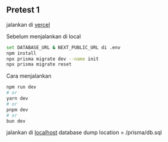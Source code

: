 

## Pretest 1
jalankan di [vercel]([http://localhost:3000/](https://pretest1-6jx532x2g-risqiikhsanis-projects.vercel.app))



Sebelum menjalankan di local

```bash
set DATABASE_URL & NEXT_PUBLIC_URL di .env
npm install
npx prisma migrate dev --name init
npx prisma migrate reset

```

Cara menjalankan

```bash
npm run dev
# or
yarn dev
# or
pnpm dev
# or
bun dev
```

jalankan di [localhost](http://localhost:3000/)
database dump location = /prisma/db.sql
